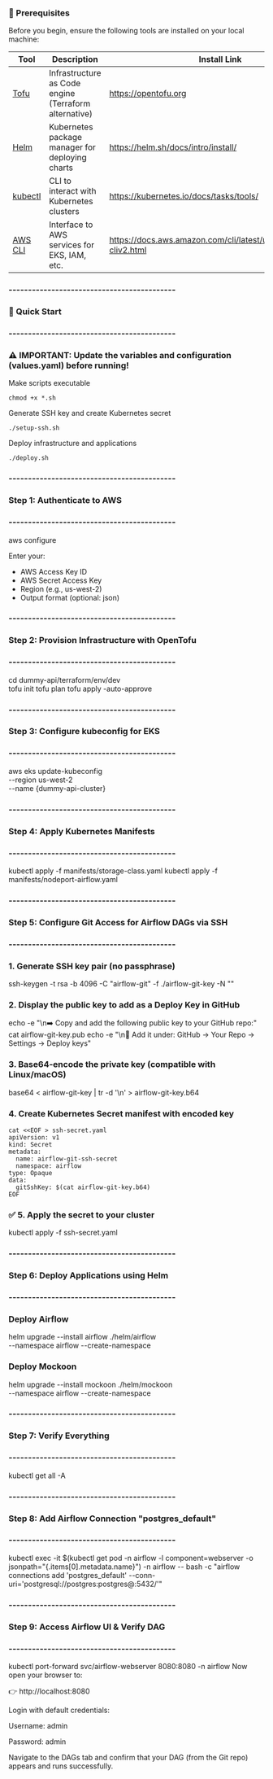 
### 🔧 Prerequisites

Before you begin, ensure the following tools are installed on your local machine:

| Tool       | Description                                          | Install Link |
|------------|------------------------------------------------------|--------------|
| [Tofu](https://opentofu.org) | Infrastructure as Code engine (Terraform alternative) | https://opentofu.org |
| [Helm](https://helm.sh)      | Kubernetes package manager for deploying charts        | https://helm.sh/docs/intro/install/ |
| [kubectl](https://kubernetes.io/docs/tasks/tools/) | CLI to interact with Kubernetes clusters               | https://kubernetes.io/docs/tasks/tools/ |
| [AWS CLI](https://docs.aws.amazon.com/cli/latest/userguide/install-cliv2.html) | Interface to AWS services for EKS, IAM, etc.           | https://docs.aws.amazon.com/cli/latest/userguide/install-cliv2.html |





### -------------------------------------------
### 🚀 Quick Start
### -------------------------------------------
### ⚠️ IMPORTANT: Update the variables and configuration (values.yaml) before running!

Make scripts executable

``
chmod +x *.sh
``


Generate SSH key and create Kubernetes secret

``
./setup-ssh.sh
``

Deploy infrastructure and applications

``
./deploy.sh
``

### -------------------------------------------
### Step 1: Authenticate to AWS
### -------------------------------------------
aws configure


 Enter your:
 - AWS Access Key ID
 - AWS Secret Access Key
 - Region (e.g., us-west-2)
 - Output format (optional: json)

### -------------------------------------------
### Step 2: Provision Infrastructure with OpenTofu
### -------------------------------------------
cd dummy-api/terraform/env/dev  
tofu init
tofu plan
tofu apply -auto-approve

### -------------------------------------------
### Step 3: Configure kubeconfig for EKS
### -------------------------------------------
aws eks update-kubeconfig \
  --region us-west-2 \
  --name {dummy-api-cluster}

### -------------------------------------------
### Step 4: Apply Kubernetes Manifests
### -------------------------------------------
kubectl apply -f manifests/storage-class.yaml
kubectl apply -f manifests/nodeport-airflow.yaml


### -------------------------------------------
### Step 5: Configure Git Access for Airflow DAGs via SSH
### -------------------------------------------

### 1. Generate SSH key pair (no passphrase)
ssh-keygen -t rsa -b 4096 -C "airflow-git" -f ./airflow-git-key -N ""

### 2. Display the public key to add as a Deploy Key in GitHub
echo -e "\n➡️  Copy and add the following public key to your GitHub repo:"
cat airflow-git-key.pub
echo -e "\n🔗 Add it under: GitHub → Your Repo → Settings → Deploy keys"

### 3. Base64-encode the private key (compatible with Linux/macOS)
base64 < airflow-git-key | tr -d '\n' > airflow-git-key.b64

### 4. Create Kubernetes Secret manifest with encoded key

```
cat <<EOF > ssh-secret.yaml
apiVersion: v1
kind: Secret
metadata:
  name: airflow-git-ssh-secret
  namespace: airflow
type: Opaque
data:
  gitSshKey: $(cat airflow-git-key.b64)
EOF
```

### ✅ 5. Apply the secret to your cluster
kubectl apply -f ssh-secret.yaml





### -------------------------------------------
### Step 6: Deploy Applications using Helm
### -------------------------------------------

### Deploy Airflow
helm upgrade --install airflow ./helm/airflow \
  --namespace airflow --create-namespace

### Deploy Mockoon
helm upgrade --install mockoon ./helm/mockoon \
  --namespace airflow --create-namespace

### -------------------------------------------
### Step 7: Verify Everything
### -------------------------------------------
kubectl get all -A



### -------------------------------------------
### Step 8: Add Airflow Connection "postgres_default"
### -------------------------------------------

kubectl exec -it $(kubectl get pod -n airflow -l component=webserver -o jsonpath="{.items[0].metadata.name}") -n airflow -- bash -c "airflow connections add 'postgres_default' --conn-uri='postgresql://postgres:postgres@<your-host>:5432/<your-db>'"


### -------------------------------------------
### Step 9: Access Airflow UI & Verify DAG
### -------------------------------------------

kubectl port-forward svc/airflow-webserver 8080:8080 -n airflow
Now open your browser to:

👉 http://localhost:8080

Login with default credentials:

Username: admin

Password: admin

Navigate to the DAGs tab and confirm that your DAG (from the Git repo) appears and runs successfully.